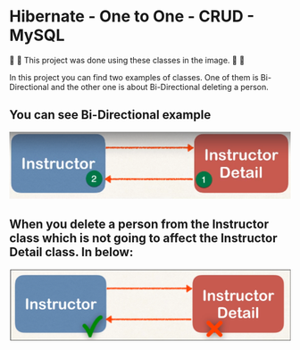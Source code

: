 #  Hibernate - One to One - CRUD - MySQL


:fallen_leaf:  :leaves: This project was done using these classes in the image. :leaves: :fallen_leaf: 

In this project you can find two examples of classes. One of them is Bi-Directional and the other one is about Bi-Directional deleting a person.

## You can see Bi-Directional example

  ![alt text](./bin/BiDirectional.png)

## When you delete a person from the Instructor class which is not going to affect the Instructor Detail class. In below:

  ![alt text](./bin/Bi.png)



  
  
  
  

